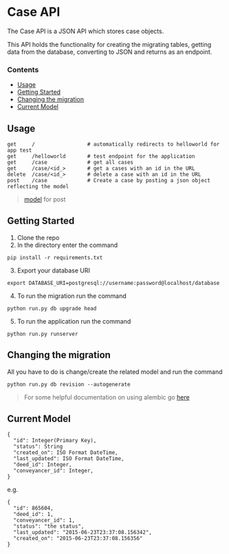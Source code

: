 # Case API

The Case API is a JSON API which stores case objects.

This API holds the functionality for creating the migrating tables, getting data
from the database, converting to JSON and returns as an endpoint.

### Contents

- [Usage](#usage)
- [Getting Started](#getting-started)
- [Changing the migration](#changing-the-migration)
- [Current Model](#current-model)

## Usage
```
get     /                 # automatically redirects to helloworld for app test
get     /helloworld       # test endpoint for the application
get     /case             # get all cases
get     /case/<id_>       # get a cases with an id in the URL
delete  /case/<id_>       # delete a case with an id in the URL
post    /case             # Create a case by posting a json object reflecting the model
```
> [model](#current-model) for post

## Getting Started
1. Clone the repo
2. In the directory enter the command
```
pip install -r requirements.txt
```

3. Export your database URI
```
export DATABASE_URI=postgresql://username:password@localhost/database
```

4. To run the migration run the command
```
python run.py db upgrade head
```

5. To run the application run the command
```
python run.py runserver
```

## Changing the migration
All you have to do is change/create the related model and run the command

```
python run.py db revision --autogenerate
```

> For some helpful documentation on using alembic go [here](alembic.md)

## Current Model

```
{
  "id": Integer(Primary Key),
  "status": String
  "created_on": ISO Format DateTime,
  "last_updated": ISO Format DateTime,
  "deed_id": Integer,
  "conveyancer_id": Integer,
}
```

e.g.
```
{
  "id": 865604,
  "deed_id": 1,
  "conveyancer_id": 1,
  "status": "the status",
  "last_updated": "2015-06-23T23:37:08.156342",
  "created_on": "2015-06-23T23:37:08.156356"
}
```